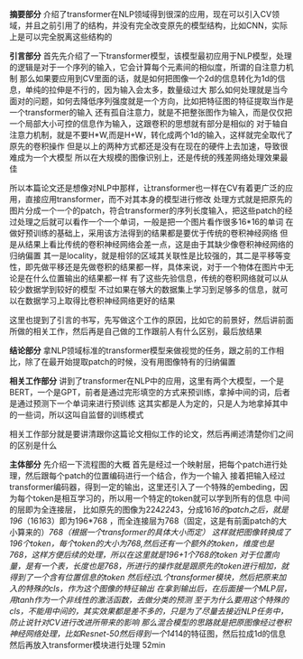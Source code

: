 **摘要部分**
介绍了transformer在NLP领域得到很深的应用，现在可以引入CV领域，并且之前引用了的结构，并没有完全改变原先的模型结构，比如CNN，实际上是可以完全脱离这些结构的

**引言部分**
首先先介绍了一下transformer模型，该模型最初应用于NLP模型，处理的逻辑是对于一个序列的输入，它会计算每个元素间的相似度，所谓的自注意力机制
那么如果要应用到CV里面的话，就是如何把图像一个2d的信息转化为1d的信息，单纯的拉伸是不行的，因为输入会太多，数量级过大
那么如何处理就是当今面对的问题，如何去降低序列强度就是一个方向，比如把特征图的特征提取当作是一个transformer的输入
还有孤自注意力，就是不把整张图作为输入，而是仅仅把一个局部大小可控的信息作为输入，这跟卷积的思想就有部分是相似的
对于轴自注意力机制，就是不要H*W,而是H+W，转化成两个1d的输入，这样就完全取代了原先的卷积操作
但是以上的两种方式都还是没有在现在的硬件上去加速，导致很难成为一个大模型
所以在大规模的图像识别上，还是传统的残差网络处理效果最佳

所以本篇论文还是想像对NLP中那样，让transformer也一样在CV有着更广泛的应用，直接应用transformer，而不对其本身的模型进行修改
处理方式就是把原先的图片分成一个一个的patch，符合transformer的序列长度输入，把这些patch的经过处理之后就可以看作一个一个单词，一般是把一个图片看作很多16*16的单词
在做好预训练的基础上，采用该方法得到的结果都是要优于传统的卷积神经网络
但是从结果上看比传统的卷积神经网络会差一点，这是由于其缺少像卷积神经网络的归纳偏置
其一是locality，就是相邻的区域其关联性是比较强的，其二是平移等变性，即先做平移还是先做卷积的结果都一样，具体来说，对于一个物体在图片中无论是在什么位置输出的结果都一样
有了这些先验信息，传统的卷积网络就可以从较少数据学到较好的模型
不过如果在够大的数据集上学习到足够多的信息，就可以在数据学习上取得比卷积神经网络更好的结果

这里也提到了引言的书写，先写做这个工作的原因，比如它的前景好，然后讲前面所做的相关工作，然后再是自己做的工作跟前人有什么区别，最后放结果

**结论部分**
拿NLP领域标准的transformer模型来做视觉的任务，跟之前的工作相比，除了在最开始提取patch的时候，没有用图像特有的归纳偏置

**相关工作部分**
讲到了transformer在NLP中的应用，这里有两个大模型，一个是BERT，一个是GPT，前者是通过完形填空的方式来预训练，拿掉中间的词，后者是通过预测下一个单词来进行预训练
这其实都是人为定的，只是人为地拿掉其中的一些词，所以这叫自监督的训练模式

相关工作部分就是要讲清跟你这篇论文相似工作的论文，然后再阐述清楚你们之间的区别是什么

**主体部分**
先介绍一下流程图的大概
首先是经过一个映射层，把每个patch进行处理，然后跟每个patch的位置编码进行一个结合，作为一个输入
接着把输入经过transformer编码器，得到一定的输出，这里还引入了一个特殊的embeding，因为每个token是相互学习的，所以用一个特定的token就可以学到所有的信息
中间的层即为全连接层，
比如原先的图像为224*224*3，分成16*16的patch之后，就是196*（16*16*3）即为196*768 ，而全连接层为768（固定，这是有前面patch的大小算来的）*768（根据一个transformer的具体大小而定）
这样就把图像转换成了196个token，每个token的大小为768,然后还有一个额外的token，维度也是768，这样方便后续的处理，所以在这里就是196+1个768的token
对于位置向量，是有一个表，长度也是768，所进行的操作就是跟原先的token进行相加，就得到了一个含有位置信息的token
然后经过L个transformer模块，然后把原来加入的特殊的cls，作为这个图像的特征输出
在拿到输出后，在后面接一个MLP层，用tanh作为一个非线性的激活函数，去做分类的预测
至于为什么要用这个特殊的cls，不能用中间的，其实效果都是差不多的，只是为了尽量去接近NLP任务中，防止说针对CV进行改进所带来的影响
那么混合模型的思路就是把原图像经过卷积神经网络处理，比如Resnet-50然后得到一个14*14的特征图，然后拉成1d的信息然后再放入transformer模块进行处理
52min


